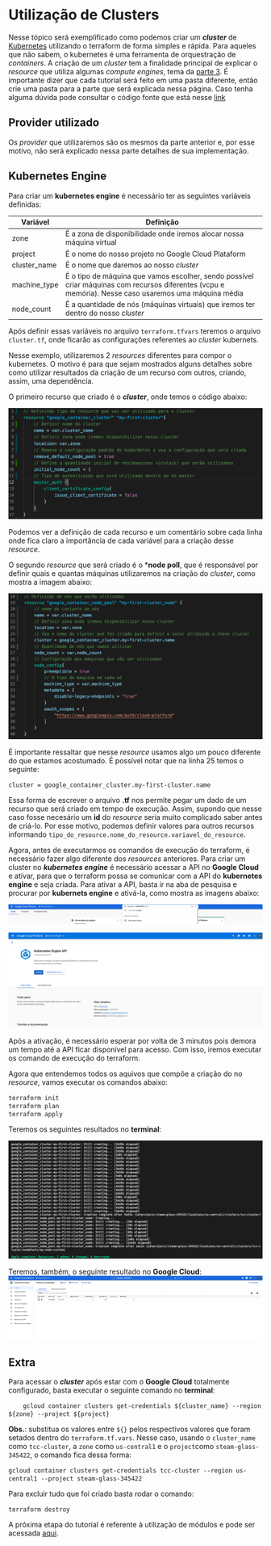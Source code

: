 # Utilização de Clusters

Nesse tópico será exemplificado como podemos criar um __*cluster*__ de [Kubernetes](https://kubernetes.io/pt-br/docs/concepts/overview/what-is-kubernetes/) utilizando o terraform de forma simples e rápida. Para aqueles que não sabem, o kubernetes é uma ferramenta de orquestração de *containers*. A criação de um *cluster* tem a finalidade principal de explicar o *resource* que utiliza algumas *compute engines*, tema da [parte 3](../parte3/main.md).
É importante dizer que cada tutorial será feito em uma pasta diferente, então crie uma pasta para a parte que será explicada nessa página.
Caso tenha alguma dúvida pode consultar o código fonte que está nesse [link](https://github.com/DevOps-para-iniciantes/IaC/tree/master/parte4)
## Provider utilizado

Os *provider* que utilizaremos são os mesmos da parte anterior e, por esse motivo, não será explicado nessa parte detalhes de sua implementação.

## Kubernetes Engine

Para criar um **kubernetes engine** é necessário ter as seguintes variáveis definidas:

|  Variável |Definição   |
|---|---|
|zone   |   É a zona de disponibilidade onde iremos alocar nossa máquina virtual|
| project  | É o nome do nosso projeto no Google Cloud Plataform   |
| cluster_name  | É o nome que daremos ao nosso *cluster*  |
|machine_type| É o tipo de máquina que vamos escolher, sendo possível criar máquinas com recursos diferentes (vcpu e memória). Nesse caso usaremos uma máquina média|
|node_count| É a quantidade de nós (máquinas virtuais) que iremos ter dentro do nosso *cluster*|

Após definir essas variáveis no arquivo `terraform.tfvars` teremos o arquivo `cluster.tf`, onde ficarão as configurações referentes ao *cluster* kubernets.

Nesse exemplo, utilizaremos 2 *resources* diferentes para compor o kubernetes. O motivo é para que sejam mostrados alguns detalhes sobre como utilizar resultados da criação de um recurso com outros, criando, assim, uma dependência.

O primeiro recurso que criado é o ***cluster***, onde temos o código abaixo:

![resources cluster](images/resource-cluster.png)
  
Podemos ver a definição de cada recurso e um comentário sobre cada linha onde fica claro a importância de cada variável para a criação desse *resource*.

O segundo *resource* que será criado é o ***node poll**, que é responsável por definir quais e quantas máquinas utilizaremos na criação do _cluster_, como mostra a imagem abaixo:


![resources nós](images/resource-node.png)

É importante ressaltar que nesse *resource* usamos algo um pouco diferente do que estamos acostumado. É possível notar que na linha 25 temos o seguinte:

```
cluster = google_container_cluster.my-first-cluster.name
```

Essa forma de escrever o arquivo **.tf** nos permite pegar um dado de um recurso que será criado em tempo de execução. Assim, supondo que nesse caso fosse necesário um **id** do *resource* seria muito complicado saber antes de criá-lo. Por esse motivo, podemos definir valores para outros recursos informando `tipo_do_resource.nome_do_resource.variavel_do_resource`.

Agora, antes de executarmos os comandos de execução do terraform, é necessário fazer algo diferente dos *resources* anteriores. Para criar um cluster no ***kubernetes engine*** é necessário acessar a API no **Google Cloud** e ativar, para que o terraform possa se comunicar com a API do **kubernetes engine** e seja criada. Para ativar a API, basta ir na aba de pesquisa e procurar por **kubernets engine** e ativá-la, como mostra as imagens abaixo:

![search k8s](images/search-k8s.png)

![activate k8s](images/active-api.png)

Após a ativação, é necessário esperar por volta de 3 minutos pois demora um tempo até a API ficar disponível para acesso. Com isso, iremos executar os comando de execução do terraform.

Agora que entendemos todos os aquivos que compõe a criação do no _resource_, vamos executar os comandos abaixo:

```
terraform init
terraform plan
terraform apply
```

Teremos os seguintes resultados no **terminal**:

![result terminal k8s](images/result-terminal.png)

Teremos, também, o seguinte resultado no **Google Cloud**:
![result gcloud k8s](images/result-gcloud.png)

## Extra

Para acessar o ***cluster*** após estar com o **Google Cloud** totalmente configurado, basta executar o seguinte comando no **terminal**:

```
    gcloud container clusters get-credentials ${cluster_name} --region ${zone} --project ${project}
```

**Obs.**: substitua os valores entre `${}` pelos respectivos valores que foram setados dentro do `terraform.tf.vars`. Nesse caso, usando o `cluster_name` como `tcc-cluster`, a `zone` como `us-central1` e o `project`como `steam-glass-345422`, o comando fica dessa forma:

```
gcloud container clusters get-credentials tcc-cluster --region us-central1 --project steam-glass-345422
```

Para excluir tudo que foi criado basta rodar o comando:

```
terraform destroy
```
A próxima etapa do tutorial é referente à utilização de módulos e pode ser acessada [aqui](../parte5/main.md).
